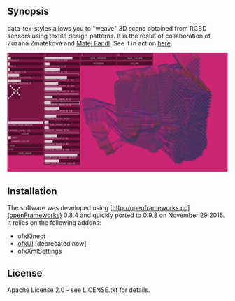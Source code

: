 ## Synopsis

data-tex-styles allows you to "weave" 3D scans obtained from RGBD sensors using textile design patterns. It is the result of collaboration of Zuzana Zmateková and [Matej Fandl](http://www.mladypes.sk). See it in action [here](https://www.youtube.com/watch?v=zAPDYh8-FzM).

![data-text-styles screenshot](screenshot.png)

## Installation

The software was developed using [http://openframeworks.cc](openFrameworks) 0.8.4 and quickly ported to 0.9.8 on November 29 2016. It relies on the following addons:

* ofxKinect
* [ofxUI](https://github.com/rezaali/ofxUI) [deprecated now]
* ofxXmlSettings

## License

Apache License 2.0 - see LICENSE.txt for details.

